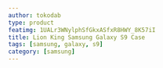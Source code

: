 ```yaml
---
author: tokodab
type: product
featimg: 1UALr3WNylphSfGkxASfxR8HWY_8K57iI
title: Lion King Samsung Galaxy S9 Case
tags: [samsung, galaxy, s9]
category: [samsung]
---
```

